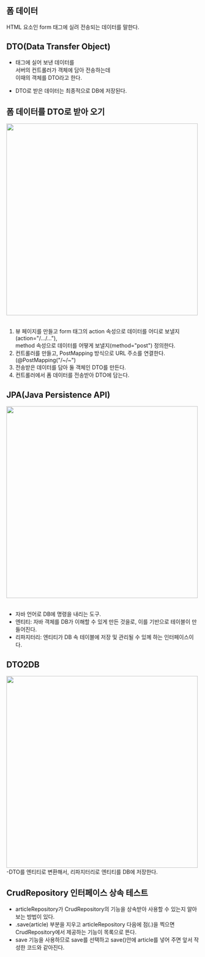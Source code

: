 ## 폼 데이터
HTML 요소인 form 태그에 실려 전송되는 데이터를 말한다.

## DTO(Data Transfer Object)
- <form> 태그에 실어 보낸 데이터를 <br>
  서버의 컨트롤러가 객체에 담아 전송하는데<br>
   이때의 객체를 DTO라고 한다.
- DTO로 받은 데이터는 최종적으로 DB에 저장된다.<br>

## 폼 데이터를 DTO로 받아 오기
<img src="https://github.com/user-attachments/assets/52034063-6e08-4717-8cd9-54acdc2a89b1" width="500" /><br><br>
1. 뷰 페이지를 만들고 form 태그의 action 속성으로 데이터를 어디로 보낼지(action="/.../..."),<br>
method 속성으로 데이터를 어떻게 보낼지(method="post") 정의한다.<br>
2. 컨트롤러를 만들고, PostMapping 방식으로 URL 주소를 연결한다.(@PostMapping("/~/~")<br>
3. 전송받은 데이터를 담아 둘 객체인 DTO를 만든다.<br>
4. 컨트롤러에서 폼 데이터를 전송받아 DTO에 담는다. <br>

## JPA(Java Persistence API)
<img src="https://github.com/user-attachments/assets/c40dae66-ae91-4c09-a63f-737b8048449b" width="500" /><br><br>
- 자바 언어로 DB에 명령을 내리는 도구. <br>
- 엔티티: 자바 객체를 DB가 이해할 수 있게 만든 것을로, 이를 기반으로 테이블이 만들어진다.<br>
- 리파지터리: 엔티티가 DB 속 테이블에 저장 및 관리될 수 있께 하는 인터페이스이다.<br>

## DTO2DB
<img src="https://github.com/user-attachments/assets/137ee7cd-9445-4ddc-9f62-771aea0f28b2" width="500" /><br>
-DTO를 엔티티로 변환해서, 리파지터리로 엔티티를 DB에 저장한다. <br>

## CrudRepository 인터페이스 상속 테스트
- articleRepository가 CrudRepository의 기능을 상속받아 사용할 수 있는지 알아보는 방법이 있다.
- .save(article) 부분을 지우고 articleRepository 다음에 점(.)을 찍으면 CrudRepository에서 제공하는 기능이 목록으로 뜬다.
- save 기능을 사용하므로 save를 선택하고 save()안에 article를 넣어 주면 앞서 작성한 코드와 같아진다.


